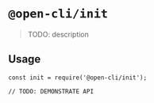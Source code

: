 # `@open-cli/init`

> TODO: description

## Usage

```
const init = require('@open-cli/init');

// TODO: DEMONSTRATE API
```
